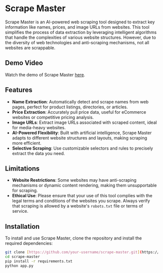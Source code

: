 # Scrape Master

Scrape Master is an AI-powered web scraping tool designed to extract key information like names, prices, and image URLs from websites. This tool simplifies the process of data extraction by leveraging intelligent algorithms that handle the complexities of various website structures. However, due to the diversity of web technologies and anti-scraping mechanisms, not all websites are scrappable.

## Demo Video

Watch the demo of Scrape Master [here](https://res.cloudinary.com/dakw2jqjp/video/upload/v1725812150/video/Scrape-Master-AI-Powered-Web-Scraping-Tool/Screen_Recording_2024-09-08_112357_fawh48.mp4).

## Features

- **Name Extraction**: Automatically detect and scrape names from web pages, perfect for product listings, directories, or articles.
- **Price Extraction**: Accurately pull price data, useful for eCommerce websites or competitive pricing analysis.
- **Image URLs**: Extract image URLs associated with scraped content, ideal for media-heavy websites.
- **AI-Powered Flexibility**: Built with artificial intelligence, Scrape Master adapts to different website structures and layouts, making scraping more efficient.
- **Selective Scraping**: Use customizable selectors and rules to precisely extract the data you need.

## Limitations

- **Website Restrictions**: Some websites may have anti-scraping mechanisms or dynamic content rendering, making them unsupportable for scraping.
- **Ethical Use**: Please ensure that your use of this tool complies with the legal terms and conditions of the websites you scrape. Always verify that scraping is allowed by a website's `robots.txt` file or terms of service.

## Installation

To install and use Scrape Master, clone the repository and install the required dependencies:

```bash
git clone [https://github.com/your-username/scrape-master.git](https://github.com/J12003LPZ/Scrape-Master-AI-Powered-Web-Scraping-Tool.git)
cd scrape-master
pip install -r requirements.txt
python app.py
